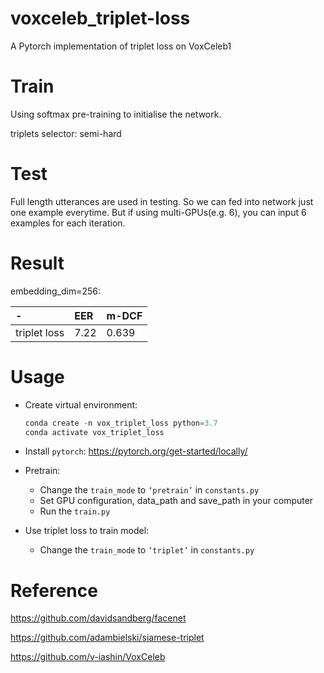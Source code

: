 # voxceleb_triplet-loss
A Pytorch implementation of triplet loss on VoxCeleb1

# Train
Using softmax pre-training to initialise the network.

triplets selector: semi-hard 

# Test
Full length utterances are used in testing. So we can fed into network just one example everytime. But if using multi-GPUs(e.g. 6), you can input 6 examples for each iteration.

# Result 
embedding_dim=256:

-|EER|m-DCF
:--|:--|:--
triplet loss|7.22|0.639

# Usage

* Create virtual environment:
  ```python
  conda create -n vox_triplet_loss python=3.7
  conda activate vox_triplet_loss
  ```
  
* Install `pytorch`:
  https://pytorch.org/get-started/locally/
  
* Pretrain:
  * Change the `train_mode` to `‘pretrain’` in `constants.py`
  * Set GPU configuration, data_path and save_path in your computer
  * Run the `train.py`
  
* Use triplet loss to train model:
  * Change the `train_mode` to `‘triplet’` in `constants.py`

# Reference
https://github.com/davidsandberg/facenet

https://github.com/adambielski/siamese-triplet

https://github.com/v-iashin/VoxCeleb

